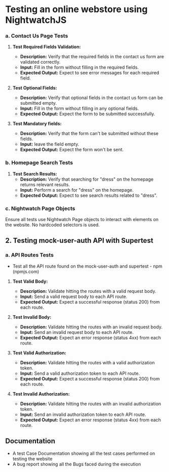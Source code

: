 # Testing an online webstore using NightwatchJS

### a. Contact Us Page Tests

1. **Test Required Fields Validation:**
   - **Description:** Verify that the required fields in the contact us form are validated correctly.
   - **Input:** Fill in the form without filling in the required fields.
   - **Expected Output:** Expect to see error messages for each required field.

2. **Test Optional Fields:**
   - **Description:** Verify that optional fields in the contact us form can be submitted empty.
   - **Input:** Fill in the form without filling in any optional fields.
   - **Expected Output:** Expect the form to be submitted successfully.

3. **Test Mandatory fields:**
   - **Description:** Verify that the form can't be submitted without these fields.
   - **Input:** leave the field empty.
   - **Expected Output:** Expect the form won't be sent.

### b. Homepage Search Tests

1. **Test Search Results:**
   - **Description:** Verify that searching for "dress" on the homepage returns relevant results.
   - **Input:** Perform a search for "dress" on the homepage.
   - **Expected Output:** Expect to see search results related to "dress".


### c. Nightwatch Page Objects

Ensure all tests use Nightwatch Page objects to interact with elements on the website. No hardcoded selectors is used.

## 2. Testing mock-user-auth API with Supertest

### a. API Routes Tests
- Test all the API route found on the mock-user-auth and supertest - npm
(npmjs.com)

1. **Test Valid Body:**
   - **Description:** Validate hitting the routes with a valid request body.
   - **Input:** Send a valid request body to each API route.
   - **Expected Output:** Expect a successful response (status 200) from each route.

2. **Test Invalid Body:**
   - **Description:** Validate hitting the routes with an invalid request body.
   - **Input:** Send an invalid request body to each API route.
   - **Expected Output:** Expect an error response (status 4xx) from each route.

3. **Test Valid Authorization:**
   - **Description:** Validate hitting the routes with a valid authorization token.
   - **Input:** Send a valid authorization token to each API route.
   - **Expected Output:** Expect a successful response (status 200) from each route.

4. **Test Invalid Authorization:**
   - **Description:** Validate hitting the routes with an invalid authorization token.
   - **Input:** Send an invalid authorization token to each API route.
   - **Expected Output:** Expect an error response (status 4xx) from each route.


## Documentation  
- A test Case Documentation showing all the test cases performed on testing the website
- A bug report showing all the Bugs faced during the execution



